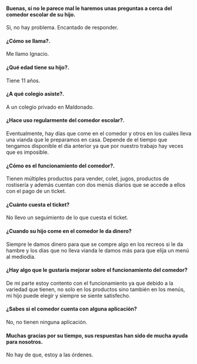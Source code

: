 #### Buenas, si no le parece mal le haremos unas preguntas a cerca del comedor escolar de su hijo.

Si, no hay problema. Encantado de responder.

#### ¿Cómo se llama?.

Me llamo Ignacio.

#### ¿Qué edad tiene su hijo?.

Tiene 11 años.

#### ¿A qué colegio asiste?.

A un colegio privado en Maldonado.

#### ¿Hace uso regularmente del comedor escolar?.

Eventualmente, hay días que come en el comedor y otros en los cuáles lleva una vianda que le preparamos en casa. Depende de el tiempo que tengamos disponible el dia anterior ya que por nuestro trabajo hay veces que es imposible.

#### ¿Cómo es el funcionamiento del comedor?.

Tienen múltiples productos para vender, colet, jugos, productos de rostisería y además cuentan con dos menús diarios que se accede a ellos con el pago de un ticket.

#### ¿Cuánto cuesta el ticket?

No llevo un seguimiento de lo que cuesta el ticket.

#### ¿Cuando su hijo come en el comedor le da dinero?

Siempre le damos dinero para que se compre algo en los recreos si le da hambre y los días que no lleva vianda le damos más para que elija un menú al mediodía.

#### ¿Hay algo que le gustaría mejorar sobre el funcionamiento del comedor?

De mi parte estoy contento con el funcionamiento ya que debido a la variedad que tienen, no solo en los productos sino también en los menús, mi hijo puede elegir y siempre se siente satisfecho.

#### ¿Sabes si el comedor cuenta con alguna aplicación?

No, no tienen ninguna aplicación.

#### Muchas gracias por su tiempo, sus respuestas han sido de mucha ayuda para nosotros.

No hay de que, estoy a las órdenes.
